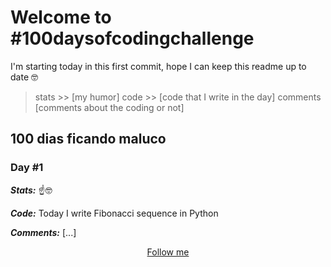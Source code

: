 # Welcome to #100daysofcodingchallenge

I'm starting today in this first commit, hope I can keep this readme up to date 🤓

> stats >> [my humor]
> code >> [code that I write in the day]
> comments [comments about the coding or not]

## 100 dias ficando maluco

### Day #1

***Stats:*** ☝🤓

***Code:*** Today I write Fibonacci sequence in Python

***Comments:*** [...]

<div align="center">
<a href="">
    Follow me
</a>
</div>